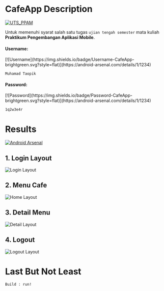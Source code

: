 # CafeApp Description
[![UTS_PPAM](https://img.shields.io/badge/UTS%20Praktikum%20Pengembangan%20Aplikasi%20Mobile-CafeApp-brightgreen.svg?style=flat)](https://android-arsenal.com/details/1/1234)

Untuk memenuhi syarat salah satu tugas `ujian tengah semester` mata kuliah **Praktikum Pengembangan Aplikasi Mobile**.

<h4>Username:</h4>
[![Username](https://img.shields.io/badge/Username-CafeApp-brightgreen.svg?style=flat)](https://android-arsenal.com/details/1/1234)

```
Muhamad Taopik
```

<h4>Password:</h4>
[![Password](https://img.shields.io/badge/Password-CafeApp-brightgreen.svg?style=flat)](https://android-arsenal.com/details/1/1234)

```
1q2w3e4r
```

# Results
[![Android Arsenal](https://img.shields.io/badge/Results-CafeApp-brightgreen.svg?style=flat)](https://android-arsenal.com/details/1/1234)

## 1. Login Layout

![Login Layout](results/LoginLayout.png)

## 2. Menu Cafe

![Home Layout](results/HomeLayout.png)

## 3. Detail Menu

![Detail Layout](results/DetailLayout.png)

## 4. Logout

![Logout Layout](results/LogoutLayout.png)

# Last But Not Least

```
Build : run!
```
